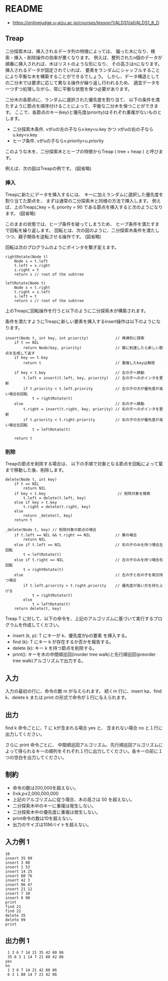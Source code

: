 # README
- <https://onlinejudge.u-aizu.ac.jp/courses/lesson/1/ALDS1/all/ALDS1_8_D>
## Treap
二分探索木は、挿入されるデータ列の特徴によっては、
偏った木になり、検索・挿入・削除操作の効率が悪くなります。
例えば、整列されたn個のデータが順番に挿入されれば、木はリストのような形になり、
その高さはnになります。
挿入されるデータが固定されていれば、
要素をランダムにシャッフルすることにより平衡な木を構築することができるでしょう。
しかし、データ構造としての二分木では要求に応じて異なる操作が繰り返し行われるため、
適宜データを一つずつ処理しながら、常に平衡な状態を保つ必要があります。

二分木の各節点に、ランダムに選択された優先度を割り当て、
以下の条件を満たすように節点を順序付けることによって、平衡な二分木を保つことができます。
ここで、各節点のキー(key)と優先度(priority)はそれぞれ重複がないものとします。

- 二分探索木条件. vがuの左の子ならv.key<u.key かつ vがuの右の子なら u.key<v.key
- ヒープ条件. vがuの子ならv.priority<u.priority

このような木を、二分探索木とヒープの特徴からTreap ( tree + heap ) と呼びます。

例えば、次の図はTreapの例です。
(図省略)

### 挿入
Treapに新たにデータを挿入するには、
キーに加えランダムに選択した優先度を割り当てた節点を、
まずは通常の二分探索木と同様の方法で挿入します。
例えば、上のTreapにkey = 6, priority = 90 である節点を挿入すると次のようになります。
(図省略)

このままの状態では、ヒープ条件を破ってしまうため、
ヒープ条件を満たすまで回転を繰り返します。
回転とは、次の図のように、二分探索木条件を満たしつつ、親子関係を逆転させる操作です。
(図省略)

回転は次のプログラムのようにポインタを繋ぎ変えます。

```
rightRotate(Node t)
    Node s = t.left
    t.left = s.right
    s.right = t
    return s // root of the subtree
```

```
leftRotate(Node t)
    Node s = t.right
    t.right = s.left
    s.left = t
    return s // root of the subtree
```

上のTreapに回転操作を行うと以下のように二分探索木が構築されます。

条件を満たすようにTreapに新しい要素を挿入するinsert操作は以下のようになります。

```
insert(Node t, int key, int priority)            // 再帰的に探索
    if t == NIL
        return Node(key, priority)               // 葉に到達したら新しい節点を生成して返す
    if key == t.key
        return t                                 // 重複したkeyは無視

    if key < t.key                               // 左の子へ移動
        t.left = insert(t.left, key, priority)   // 左の子へのポインタを更新
        if t.priority < t.left.priority          // 左の子の方が優先度が高い場合右回転
            t = rightRotate(t)
    else                                         // 右の子へ移動
        t.right = insert(t.right, key, priority) // 右の子へのポインタを更新
        if t.priority < t.right.priority         // 右の子の方が優先度が高い場合左回転
            t = leftRotate(t)

    return t
```
### 削除
Treapの節点を削除する場合は、
以下の手順で対象となる節点を回転によって葉まで移動した後、削除します。

```
delete(Node t, int key)
    if t == NIL
        return NIL
    if key < t.key                                // 削除対象を検索
        t.left = delete(t.left, key)
    else if key > t.key
        t.right = delete(t.right, key)
    else
        return _delete(t, key)
    return t
```

```
_delete(Node t, key) // 削除対象の節点の場合
    if t.left == NIL && t.right == NIL           // 葉の場合
        return NIL
    else if t.left == NIL                        // 右の子のみを持つ場合左回転
        t = leftRotate(t)
    else if t.right == NIL                       // 左の子のみを持つ場合右回転
        t = rightRotate(t)
    else                                         // 左の子と右の子を両方持つ場合
        if t.left.priority > t.right.priority    // 優先度が高い方を持ち上げる
            t = rightRotate(t)
        else
            t = leftRotate(t)
    return delete(t, key)
```

Treap T に対して、以下の命令を、上記のアルゴリズムに基づいて実行するプログラムを作成してください。

- insert (k, p): T にキーが k、優先度がpの要素 を挿入する。
- find (k): T にキー k が存在するか否かを報告する。
- delete (k): キー k を持つ節点を削除する。
- print(): キーを木の中間順巡回(inorder tree walk)と先行順巡回(preorder tree walk)アルゴリズムで出力する。
## 入力
入力の最初の行に、命令の数 m が与えられます。
続くm 行に、insert kp、find k、delete k または print の形式で命令が１行に与えられます。
## 出力
find k 命令ごとに、T に kが含まれる場合 yes と、
含まれない場合 no と１行に出力してください。

さらに print 命令ごとに、
中間順巡回アルゴリズム、先行順巡回アルゴリズムによって得られるキーの順列をそれぞれ１行に出力してください。各キーの前に１つの空白を出力してください。
## 制約
- 命令の数は200,000を超えない。
- 0≤k,p≤2,000,000,000
- 上記のアルゴリズムに従う場合、木の高さは 50 を超えない。
- 二分探索木中のキーに重複は発生しない。
- 二分探索木中の優先度に重複は発生しない。
- print命令の数は10を超えない。
- 出力のサイズは10Mバイトを超えない。
## 入力例 1
```
16
insert 35 99
insert 3 80
insert 1 53
insert 14 25
insert 80 76
insert 42 3
insert 86 47
insert 21 12
insert 7 10
insert 6 90
print
find 21
find 22
delete 35
delete 99
print
```
## 出力例 1
```
 1 3 6 7 14 21 35 42 80 86
 35 6 3 1 14 7 21 80 42 86
yes
no
 1 3 6 7 14 21 42 80 86
 6 3 1 80 14 7 21 42 86
```
